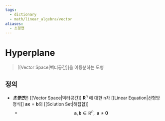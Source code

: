 ```yaml
---
tags:
  - dictionary
  - math/linear_algebra/vector
aliases:
  - 초평면
---
```

# Hyperplane
> [[Vector Space|벡터공간]]을 이등분하는 도형
## 정의
+ ***초평면***은 [[Vector Space|벡터공간]] $\mathbf R^n$ 에 대한 n차 [[Linear Equation|선형방정식]] $\mathbf a \mathbf x = \mathbf b$의 [[Solution Set|해집합]]
	+ $$\mathbf a , \mathbf b \in \mathbb R^n,\;\;\mathbf a\not=\mathbf 0$$
